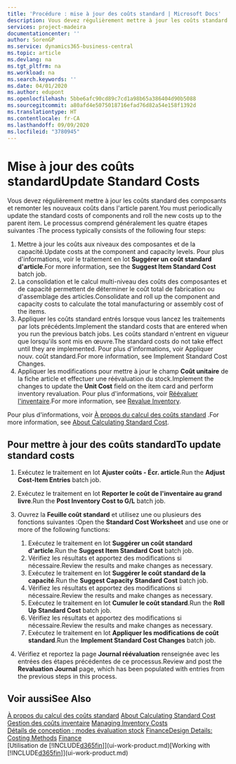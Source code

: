 ```yaml
---
title: 'Procédure : mise à jour des coûts standard | Microsoft Docs'
description: Vous devez régulièrement mettre à jour les coûts standard des composants et remonter les nouveaux coûts dans l'article parent.
services: project-madeira
documentationcenter: ''
author: SorenGP
ms.service: dynamics365-business-central
ms.topic: article
ms.devlang: na
ms.tgt_pltfrm: na
ms.workload: na
ms.search.keywords: ''
ms.date: 04/01/2020
ms.author: edupont
ms.openlocfilehash: 5bbe6afc90cd89c7cd1a98b65a386404d90b5088
ms.sourcegitcommit: a80afd4e5075018716efad76d82a54e158f1392d
ms.translationtype: HT
ms.contentlocale: fr-CA
ms.lasthandoff: 09/09/2020
ms.locfileid: "3780945"
---
```

# <a name="update-standard-costs"></a><span data-ttu-id="c9eac-103">Mise à jour des coûts standard</span><span class="sxs-lookup"><span data-stu-id="c9eac-103">Update Standard Costs</span></span>
<span data-ttu-id="c9eac-104">Vous devez régulièrement mettre à jour les coûts standard des composants et remonter les nouveaux coûts dans l'article parent.</span><span class="sxs-lookup"><span data-stu-id="c9eac-104">You must periodically update the standard costs of components and roll the new costs up to the parent item.</span></span> <span data-ttu-id="c9eac-105">Le processus comprend généralement les quatre étapes suivantes :</span><span class="sxs-lookup"><span data-stu-id="c9eac-105">The process typically consists of the following four steps:</span></span>  

1.  <span data-ttu-id="c9eac-106">Mettre à jour les coûts aux niveaux des composantes et de la capacité.</span><span class="sxs-lookup"><span data-stu-id="c9eac-106">Update costs at the component and capacity levels.</span></span> <span data-ttu-id="c9eac-107">Pour plus d'informations, voir le traitement en lot **Suggérer un coût standard d'article**.</span><span class="sxs-lookup"><span data-stu-id="c9eac-107">For more information, see the **Suggest Item Standard Cost** batch job.</span></span>  
2.  <span data-ttu-id="c9eac-108">La consolidation et le calcul multi-niveau des coûts des composantes et de capacité permettent de déterminer le coût total de fabrication ou d'assemblage des articles.</span><span class="sxs-lookup"><span data-stu-id="c9eac-108">Consolidate and roll up the component and capacity costs to calculate the total manufacturing or assembly cost of the items.</span></span>  
3.  <span data-ttu-id="c9eac-109">Appliquer les coûts standard entrés lorsque vous lancez les traitements par lots précédents.</span><span class="sxs-lookup"><span data-stu-id="c9eac-109">Implement the standard costs that are entered when you run the previous batch jobs.</span></span> <span data-ttu-id="c9eac-110">Les coûts standard n'entrent en vigueur que lorsqu'ils sont mis en œuvre.</span><span class="sxs-lookup"><span data-stu-id="c9eac-110">The standard costs do not take effect until they are implemented.</span></span> <span data-ttu-id="c9eac-111">Pour plus d'informations, voir Appliquer nouv. coût standard.</span><span class="sxs-lookup"><span data-stu-id="c9eac-111">For more information, see Implement Standard Cost Changes.</span></span>  
4.  <span data-ttu-id="c9eac-112">Appliquer les modifications pour mettre à jour le champ **Coût unitaire** de la fiche article et effectuer une réévaluation du stock.</span><span class="sxs-lookup"><span data-stu-id="c9eac-112">Implement the changes to update the **Unit Cost** field on the item card and perform inventory revaluation.</span></span> <span data-ttu-id="c9eac-113">Pour plus d'informations, voir [Réévaluer l'inventaire](inventory-how-revalue-inventory.md).</span><span class="sxs-lookup"><span data-stu-id="c9eac-113">For more information, see [Revalue Inventory](inventory-how-revalue-inventory.md).</span></span>  

<span data-ttu-id="c9eac-114">Pour plus d'informations, voir [À propos du calcul des coûts standard](finance-about-calculating-standard-cost.md) .</span><span class="sxs-lookup"><span data-stu-id="c9eac-114">For more information, see [About Calculating Standard Cost](finance-about-calculating-standard-cost.md).</span></span>  
## <a name="to-update-standard-costs"></a><span data-ttu-id="c9eac-115">Pour mettre à jour des coûts standard</span><span class="sxs-lookup"><span data-stu-id="c9eac-115">To update standard costs</span></span>  
1.  <span data-ttu-id="c9eac-116">Exécutez le traitement en lot **Ajuster coûts - Écr. article**.</span><span class="sxs-lookup"><span data-stu-id="c9eac-116">Run the **Adjust Cost-Item Entries** batch job.</span></span>  
2.  <span data-ttu-id="c9eac-117">Exécutez le traitement en lot **Reporter le coût de l'inventaire au grand livre**.</span><span class="sxs-lookup"><span data-stu-id="c9eac-117">Run the **Post Inventory Cost to G/L** batch job.</span></span>  
3.  <span data-ttu-id="c9eac-118">Ouvrez la **Feuille coût standard** et utilisez une ou plusieurs des fonctions suivantes :</span><span class="sxs-lookup"><span data-stu-id="c9eac-118">Open the **Standard Cost Worksheet** and use one or more of the following functions:</span></span>  

    1.  <span data-ttu-id="c9eac-119">Exécutez le traitement en lot **Suggérer un coût standard d'article**.</span><span class="sxs-lookup"><span data-stu-id="c9eac-119">Run the **Suggest Item Standard Cost** batch job.</span></span>  
    2.  <span data-ttu-id="c9eac-120">Vérifiez les résultats et apportez des modifications si nécessaire.</span><span class="sxs-lookup"><span data-stu-id="c9eac-120">Review the results and make changes as necessary.</span></span>  
    3.  <span data-ttu-id="c9eac-121">Exécutez le traitement en lot **Suggérer le coût standard de la capacité**.</span><span class="sxs-lookup"><span data-stu-id="c9eac-121">Run the **Suggest Capacity Standard Cost** batch job.</span></span>  
    4.  <span data-ttu-id="c9eac-122">Vérifiez les résultats et apportez des modifications si nécessaire.</span><span class="sxs-lookup"><span data-stu-id="c9eac-122">Review the results and make changes as necessary.</span></span>
    5. <span data-ttu-id="c9eac-123">Exécutez le traitement en lot **Cumuler le coût standard**.</span><span class="sxs-lookup"><span data-stu-id="c9eac-123">Run the **Roll Up Standard Cost** batch job.</span></span>
    6.  <span data-ttu-id="c9eac-124">Vérifiez les résultats et apportez des modifications si nécessaire.</span><span class="sxs-lookup"><span data-stu-id="c9eac-124">Review the results and make changes as necessary.</span></span>
    7.  <span data-ttu-id="c9eac-125">Exécutez le traitement en lot **Appliquer les modifications de coût standard**.</span><span class="sxs-lookup"><span data-stu-id="c9eac-125">Run the **Implement Standard Cost Changes** batch job.</span></span>  
4.  <span data-ttu-id="c9eac-126">Vérifiez et reportez la page **Journal réévaluation** renseignée avec les entrées des étapes précédentes de ce processus.</span><span class="sxs-lookup"><span data-stu-id="c9eac-126">Review and post the **Revaluation Journal** page, which has been populated with entries from the previous steps in this process.</span></span>  

## <a name="see-also"></a><span data-ttu-id="c9eac-127">Voir aussi</span><span class="sxs-lookup"><span data-stu-id="c9eac-127">See Also</span></span>  
 <span data-ttu-id="c9eac-128">[À propos du calcul des coûts standard](finance-about-calculating-standard-cost.md) </span><span class="sxs-lookup"><span data-stu-id="c9eac-128">[About Calculating Standard Cost](finance-about-calculating-standard-cost.md) </span></span>  
 <span data-ttu-id="c9eac-129">[Gestion des coûts inventaire](finance-manage-inventory-costs.md) </span><span class="sxs-lookup"><span data-stu-id="c9eac-129">[Managing Inventory Costs](finance-manage-inventory-costs.md) </span></span>  
 <span data-ttu-id="c9eac-130">[Détails de conception : modes évaluation stock](design-details-costing-methods.md) [Finance](finance.md)</span><span class="sxs-lookup"><span data-stu-id="c9eac-130">[Design Details: Costing Methods](design-details-costing-methods.md) [Finance](finance.md)</span></span>  
 <span data-ttu-id="c9eac-131">[Utilisation de [!INCLUDE[d365fin](includes/d365fin_md.md)]](ui-work-product.md)</span><span class="sxs-lookup"><span data-stu-id="c9eac-131">[Working with [!INCLUDE[d365fin](includes/d365fin_md.md)]](ui-work-product.md)</span></span>  
